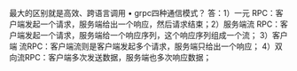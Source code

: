 最大的区别就是高效、跨语言调用
• grpc四种通信模式？ 答：1）一元 RPC：客户端发起一个请求，服务端给出一个响应，然后请求结束；2）服务端流 RPC：客户端发起一个请求，服务端给一个响应序列，这个响应序列组成一个流； 3）客户端
流RPC：客户端流则是客户端发起多个请求，服务端只给出一个响应； 4）双向流RPC：客户端多次发送数据，服务端也多次响应数据；